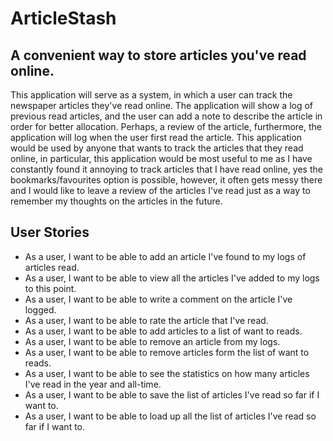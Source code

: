 # ArticleStash

## A convenient way to store articles you've read online. 

This application will serve as a system, in which a user can track the newspaper articles they've read online.
The application will show a log of previous read articles, and the user can add a note to describe the article in
order for better allocation. Perhaps, a review of the article, furthermore, the application will log when the user first
read the article. This application would be used by anyone that wants to track the articles that they read online, 
in particular, this application would be most useful to me as I have constantly found it annoying to track articles that
I have read online, yes the bookmarks/favourites option is possible, however, it often gets messy there and I would like
to leave a review of the articles I've read just as a way to remember my thoughts on the articles in the future.

## User Stories 

- As a user, I want to be able to add an article I've found to my logs of articles read.
- As a user, I want to be able to view all the articles I've added to my logs to this point.
- As a user, I want to be able to write a comment on the article I've logged.
- As a user, I want to be able to rate the article that I've read.
- As a user, I want to be able to add articles to a list of want to reads.
- As a user, I want to be able to remove an article from my logs.
- As a user, I want to be able to remove articles form the list of want to reads.
- As a user, I want to be able to see the statistics on how many articles I've read in the year and all-time.
- As a user, I want to be able to save the list of articles I've read so far if I want to.
- As a user, I want to be able to load up all the list of articles I've read so far if I want to.